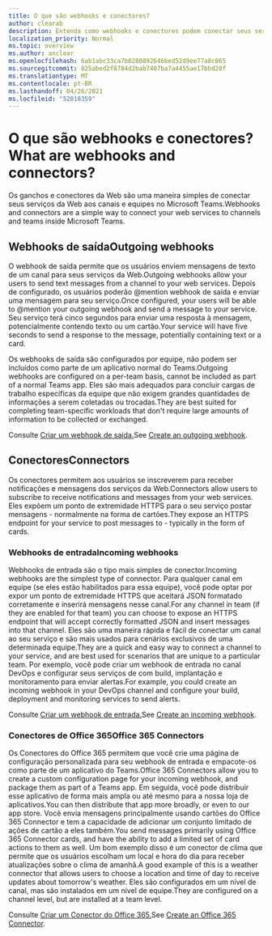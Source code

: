 ```yaml
---
title: O que são webhooks e conectores?
author: clearab
description: Entenda como webhooks e conectores podem conectar seus serviços Web ao cliente do Teams.
localization_priority: Normal
ms.topic: overview
ms.author: anclear
ms.openlocfilehash: 6ab1abc33ca7b0280892646bed52d9ee77a8c865
ms.sourcegitcommit: 825abed2f8784d2bab7407ba7a4455ae17bbd28f
ms.translationtype: MT
ms.contentlocale: pt-BR
ms.lasthandoff: 04/26/2021
ms.locfileid: "52018359"
---
```

# <a name="what-are-webhooks-and-connectors"></a><span data-ttu-id="d4a7f-103">O que são webhooks e conectores?</span><span class="sxs-lookup"><span data-stu-id="d4a7f-103">What are webhooks and connectors?</span></span>

<span data-ttu-id="d4a7f-104">Os ganchos e conectores da Web são uma maneira simples de conectar seus serviços da Web aos canais e equipes no Microsoft Teams.</span><span class="sxs-lookup"><span data-stu-id="d4a7f-104">Webhooks and connectors are a simple way to connect your web services to channels and teams inside Microsoft Teams.</span></span> 

## <a name="outgoing-webhooks"></a><span data-ttu-id="d4a7f-105">Webhooks de saída</span><span class="sxs-lookup"><span data-stu-id="d4a7f-105">Outgoing webhooks</span></span>

<span data-ttu-id="d4a7f-106">O webhook de saída permite que os usuários enviem mensagens de texto de um canal para seus serviços da Web.</span><span class="sxs-lookup"><span data-stu-id="d4a7f-106">Outgoing webhooks allow your users to send text messages from a channel to your web services.</span></span> <span data-ttu-id="d4a7f-107">Depois de configurado, os usuários poderão @mention webhook de saída e enviar uma mensagem para seu serviço.</span><span class="sxs-lookup"><span data-stu-id="d4a7f-107">Once configured, your users will be able to @mention your outgoing webhook and send a message to your service.</span></span> <span data-ttu-id="d4a7f-108">Seu serviço terá cinco segundos para enviar uma resposta à mensagem, potencialmente contendo texto ou um cartão.</span><span class="sxs-lookup"><span data-stu-id="d4a7f-108">Your service will have five seconds to send a response to the message, potentially containing text or a card.</span></span>

<span data-ttu-id="d4a7f-109">Os webhooks de saída são configurados por equipe, não podem ser incluídos como parte de um aplicativo normal do Teams.</span><span class="sxs-lookup"><span data-stu-id="d4a7f-109">Outgoing webhooks are configured on a per-team basis, cannot be included as part of a normal Teams app.</span></span> <span data-ttu-id="d4a7f-110">Eles são mais adequados para concluir cargas de trabalho específicas da equipe que não exigem grandes quantidades de informações a serem coletadas ou trocadas.</span><span class="sxs-lookup"><span data-stu-id="d4a7f-110">They are best suited for completing team-specific workloads that don't require large amounts of information to be collected or exchanged.</span></span>

<span data-ttu-id="d4a7f-111">Consulte [Criar um webhook de saída.](~/webhooks-and-connectors/how-to/add-outgoing-webhook.md)</span><span class="sxs-lookup"><span data-stu-id="d4a7f-111">See [Create an outgoing webhook](~/webhooks-and-connectors/how-to/add-outgoing-webhook.md).</span></span>

## <a name="connectors"></a><span data-ttu-id="d4a7f-112">Conectores</span><span class="sxs-lookup"><span data-stu-id="d4a7f-112">Connectors</span></span>

<span data-ttu-id="d4a7f-113">Os conectores permitem aos usuários se inscreverem para receber notificações e mensagens dos serviços da Web.</span><span class="sxs-lookup"><span data-stu-id="d4a7f-113">Connectors allow users to subscribe to receive notifications and messages from your web services.</span></span> <span data-ttu-id="d4a7f-114">Eles expõem um ponto de extremidade HTTPS para o seu serviço postar mensagens - normalmente na forma de cartões.</span><span class="sxs-lookup"><span data-stu-id="d4a7f-114">They expose an HTTPS endpoint for your service to post messages to - typically in the form of cards.</span></span>

### <a name="incoming-webhooks"></a><span data-ttu-id="d4a7f-115">Webhooks de entrada</span><span class="sxs-lookup"><span data-stu-id="d4a7f-115">Incoming webhooks</span></span>

<span data-ttu-id="d4a7f-116">Webhooks de entrada são o tipo mais simples de conector.</span><span class="sxs-lookup"><span data-stu-id="d4a7f-116">Incoming webhooks are the simplest type of connector.</span></span> <span data-ttu-id="d4a7f-117">Para qualquer canal em equipe (se eles estão habilitados para essa equipe), você pode optar por expor um ponto de extremidade HTTPS que aceitará JSON formatado corretamente e inserirá mensagens nesse canal.</span><span class="sxs-lookup"><span data-stu-id="d4a7f-117">For any channel in team (if they are enabled for that team) you can choose to expose an HTTPS endpoint that will accept correctly formatted JSON and insert messages into that channel.</span></span> <span data-ttu-id="d4a7f-118">Eles são uma maneira rápida e fácil de conectar um canal ao seu serviço e são mais usados para cenários exclusivos de uma determinada equipe.</span><span class="sxs-lookup"><span data-stu-id="d4a7f-118">They are a quick and easy way to connect a channel to your service, and are best used for scenarios that are unique to a particular team.</span></span> <span data-ttu-id="d4a7f-119">Por exemplo, você pode criar um webhook de entrada no canal DevOps e configurar seus serviços de com build, implantação e monitoramento para enviar alertas.</span><span class="sxs-lookup"><span data-stu-id="d4a7f-119">For example, you could create an incoming webhook in your DevOps channel and configure your build, deployment and monitoring services to send alerts.</span></span>

<span data-ttu-id="d4a7f-120">Consulte [Criar um webhook de entrada.](~/webhooks-and-connectors/how-to/add-incoming-webhook.md)</span><span class="sxs-lookup"><span data-stu-id="d4a7f-120">See [Create an incoming webhook](~/webhooks-and-connectors/how-to/add-incoming-webhook.md).</span></span>

### <a name="office-365-connectors"></a><span data-ttu-id="d4a7f-121">Conectores de Office 365</span><span class="sxs-lookup"><span data-stu-id="d4a7f-121">Office 365 Connectors</span></span>

<span data-ttu-id="d4a7f-122">Os Conectores do Office 365 permitem que você crie uma página de configuração personalizada para seu webhook de entrada e empacote-os como parte de um aplicativo do Teams.</span><span class="sxs-lookup"><span data-stu-id="d4a7f-122">Office 365 Connectors allow you to create a custom configuration page for your incoming webhook, and package them as part of a Teams app.</span></span> <span data-ttu-id="d4a7f-123">Em seguida, você pode distribuir esse aplicativo de forma mais ampla ou até mesmo para a nossa loja de aplicativos.</span><span class="sxs-lookup"><span data-stu-id="d4a7f-123">You can then distribute that app more broadly, or even to our app store.</span></span> <span data-ttu-id="d4a7f-124">Você envia mensagens principalmente usando cartões do Office 365 Connector e tem a capacidade de adicionar um conjunto limitado de ações de cartão a eles também.</span><span class="sxs-lookup"><span data-stu-id="d4a7f-124">You send messages primarily using Office 365 Connector cards, and have the ability to add a limited set of card actions to them as well.</span></span> <span data-ttu-id="d4a7f-125">Um bom exemplo disso é um conector de clima que permite que os usuários escolham um local e hora do dia para receber atualizações sobre o clima de amanhã.</span><span class="sxs-lookup"><span data-stu-id="d4a7f-125">A good example of this is a weather connector that allows users to choose a location and time of day to receive updates about tomorrow's weather.</span></span> <span data-ttu-id="d4a7f-126">Eles são configurados em um nível de canal, mas são instalados em um nível de equipe.</span><span class="sxs-lookup"><span data-stu-id="d4a7f-126">They are configured on a channel level, but are installed at a team level.</span></span>

<span data-ttu-id="d4a7f-127">Consulte [Criar um Conector do Office 365.](~/webhooks-and-connectors/how-to/connectors-creating.md)</span><span class="sxs-lookup"><span data-stu-id="d4a7f-127">See [Create an Office 365 Connector](~/webhooks-and-connectors/how-to/connectors-creating.md).</span></span>
